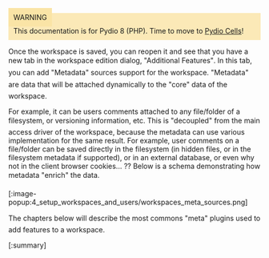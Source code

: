 <div style="background-color: #fbe9b7;font-size: 14px;">
<span style="background-color: #fae4a6;padding: 10px;">WARNING</span>
<span style="padding: 10px;display: inline-block;">This documentation is for Pydio 8 (PHP). Time to move to <a href="https://pydio.com/en/docs/administration-guides">Pydio Cells</a>!</span>
</div>

Once the workspace is saved, you can reopen it and see that you have a new tab in the workspace edition dialog, "Additional Features". In this tab, you can add "Metadata" sources support for the workspace. "Metadata" are data that will be attached dynamically to the "core" data of the workspace.

For example, it can be users comments attached to any file/folder of a filesystem, or versioning information, etc. This is "decoupled" from the main access driver of the workspace, because the metadata can use various implementation for the same result. For example, user comments on a file/folder can be saved directly in the filesystem (in hidden files, or in the filesystem metadata if supported), or in an external database, or even why not in the client browser cookies... ?? Below is a schema demonstrating how metadata "enrich" the data.

[:image-popup:4_setup_workspaces_and_users/workspaces_meta_sources.png]

The chapters below will describe the most commons "meta" plugins used to add features to a workspace.

[:summary]
